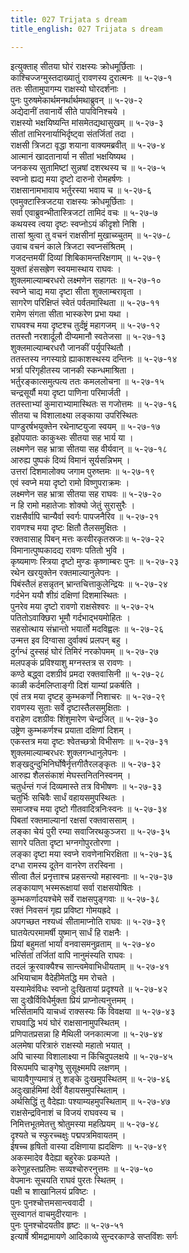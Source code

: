 ```yaml
---
title: 027 Trijata s dream
title_english: 027 Trijata s dream

---
```


<div class="audioEmbed"  caption="श्रीराम-हरिसीताराममूर्ति-घनपाठिभ्यां वचनम्" src="https://archive.org/download/Ramayana-recitation-Sriram-harisItArAmamUrti-Ghanapaati-v2/Kanda_5/Kanda_5_SK-027-Trijata_s_dream.mp3"></div>

इत्युक्ताह् सीतया घोरं राक्षस्यः क्रोधमूर्छिताः ।  
काश्चिज्जग्मुस्तदाख्यातुं रावणस्य दुरात्मनः ॥ ५-२७-१  
ततः सीतामुपागम्य राक्षस्यो घोरदर्शनाः ।  
पुनः पुरुषमेकार्थमनर्थार्थमथाब्रुवन् ॥ ५-२७-२  
अद्येदानीं तवानार्ये सीते पापविनिश्चये ।  
राक्षस्यो भक्षयिष्यन्ति मांसमेतद्यथासुखम् ॥ ५-२७-३  
सीतां ताभिरनार्याभिर्दृष्ट्वा संतर्जितां तदा ।  
राक्षसी त्रिजटा वृद्धा शयाना वाक्यमब्रवीत् ॥ ५-२७-४  
आत्मानं खादतानार्या न सीतां भक्षयिष्यथ ।  
जनकस्य सुतामिष्टां सुन्नषां दशरथस्य च ॥ ५-२७-५  
स्वप्नो ह्यद्य मया दृष्टो दारुनो रोमहर्षणः ।  
राक्षसानामभावाय भर्तुरस्या भवाय च ॥ ५-२७-६  
एवमुक्टास्त्रिजटया राक्षस्यः क्रोधमूर्छिताः ।  
सर्वा एवाब्रुवन्भीतास्त्रिजटां तामिदं वचः ॥ ५-२७-७  
कथयस्व त्वया दृष्टः स्वप्नोऽयं कीदृशो निशि ।  
तासां श्रुत्वा तु वचनं राक्षसीनां मुखाच्य्चुतम् ॥ ५-२७-८  
उवाच वचनं काले त्रिजटा स्वप्नसंश्रितम् ।  
गजदन्तमयीं दिव्यां शिबिकामन्तरिक्षगाम् ॥ ५-२७-९  
युक्तां हंससह्रेण स्वयमास्थाय राघवः ।  
शुक्लमाल्याम्बरधरो लक्ष्मणेन सहागतः ॥ ५-२७-१०  
स्वप्ने चाद्य मया दृष्टा सीता शुक्लाम्बरावृता ।  
सागरेण परिक्षिप्तं स्वेतं पर्वतमास्थिता ॥ ५-२७-११  
रामेण संगता सीता भास्करेण प्रभा यथा ।  
राघवश्च मया दृष्टश्च तुर्दंष्ट्रं महागजम् ॥ ५-२७-१२  
ततस्तौ नरशार्दूलौ दीप्यमानौ स्वतेजसा ॥ ५-२७-१३  
शुक्लमाल्याम्बरधरौ जानकीं पर्युपस्थितौ ।  
ततस्तस्य नगस्याग्रे ह्याकाशस्थस्य दन्तिनः ॥ ५-२७-१४  
भर्त्रा परिगृहीतस्य जानकी स्कन्धमाश्रिता ।  
भर्तुरङ्कात्समुत्पत्य ततः कमललोचना ॥ ५-२७-१५  
चन्द्रसूर्यौ मया दृष्टा पाणिना परिमार्जती ।  
ततस्ताभ्यां कुमाराभ्यामास्थितः स गजोत्तमः ॥ ५-२७-१६  
सीतया च विशालाक्ष्या लङ्काया उपरिस्थितः  
पाण्डुरर्षभयुक्तेन रथेनाष्टयुजा स्वयम् ॥ ५-२७-१७  
इहोपयातः काकुथ्सः सीतया सह भार्य या ।  
लक्ष्मणेन सह भ्रात्रा सीतया सह वीर्यवान् ॥ ५-२७-१८  
आरुह्य पुष्पकं दिव्यं विमानं सूर्यसन्निभम् ।  
उत्तरां दिशमालोक्य जगाम पुरुष्त्तमः ॥ ५-२७-१९  
एवं स्वप्ने मया दृष्टो रामो विष्णुपराक्रमः ।  
लक्ष्मणेन सह भ्रात्रा सीतया सह राघवः ॥ ५-२७-२०  
न हि रामो महातेजाः शोक्यो जेतुं सुरासुरैः ।  
राक्षसैर्वापि चान्यैर्वा स्वर्गः पापजनैरिव ॥ ५-२७-२१  
रावणश्च मया दृष्टः क्षितौ तैलसमुक्षितः ।  
रक्तवासाह् पिबन् मत्तः करवीरकृतस्रजः॥ ५-२७-२२  
विमानात्पुष्पकादद्य रावणः पतितो भुवि ।  
कृष्यमाणः स्त्रिया दृष्टो मुण्डः कृष्णाम्बरः पुनः ॥ ५-२७-२३  
रथेन खरयुक्तेन रक्तमाल्यानुलेपनः ।  
पिबंस्तैलं हसन्नृतन् भ्रान्तचित्ताकुलेन्द्रियः ॥ ५-२७-२४  
गर्दभेन ययौ शीग्रं दक्षिणां दिशमास्थितः ।  
पुनरेव मया दृष्टो रावणो राक्षसेश्वरः ॥ ५-२७-२५  
पतितोऽवाक्छिरा भूमौ गर्दभाद्भयमोहितः ।  
सहसोत्थाय संभ्रान्तो भयार्तो मदविह्वलः ॥ ५-२७-२६  
उन्मत्त इव दिग्वासा दुर्वाक्यं प्रलपन् बहु ।  
दुर्गन्धं दुस्सहं घोरं तिमिरं नरकोपमम् ॥ ५-२७-२७  
मलपङ्कं प्रविश्याशु मग्नस्तत्र स रावणः ।  
कण्ठे बद्ध्वा दशग्रीवं प्रमदा रक्तवासिनी ॥ ५-२७-२८  
काळी कर्दमलिप्ताङ्गी दिशं याम्यां प्रकर्षति ।  
एवं तत्र मया दृष्टह् कुम्भकर्णो निशाचरः ॥ ५-२७-२९  
रावणस्य सुताः सर्वे दृष्टास्तैलसमुक्षिताः ।  
वराहेण दशग्रीवः शिंशुमारेण चेन्द्रजित् ॥ ५-२७-३०  
उष्ट्रेण कुम्भकर्णश्च प्रयाता दक्षिणां दिशम् ।  
एकस्तत्र मया दृष्टः श्वेतच्छत्रो विभीसणः ॥ ५-२७-३१  
शुक्लमाल्याम्बरधरः शुक्लगन्धानुलेपनः ।  
शङ्खदुन्दुभिनिर्घोषैर्नृत्तगीतैरलङ्कृतः ॥ ५-२७-३२  
आरुह्य शैलसंकाशं मेघस्तनितनिस्वनम् ।  
चतुर्धन्तं गजं दिव्यमास्ते तत्र विभीषणः ॥ ५-२७-३३  
चतुर्भिः सचिवैः सार्धं वहायसमुपस्थितः ।  
समाजश्च मया दृष्टो गीतवादित्रनिःस्वनः ॥ ५-२७-३४  
पिबतां रक्तमाल्यानां रक्षसां रक्तवाससाम् ।  
लङ्का चेयं पुरी रम्या सवाजिरथकुञ्जरा ॥ ५-२७-३५  
सागरे पतिता दृष्टा भग्नगोपुरतोरणा ।  
लङ्का दृष्टा मया स्वप्ने रावणेनाभिरक्षिता ॥ ५-२७-३६  
दग्धा रामस्य दूतेन वानरेण तरस्विना ।  
सीत्वा तैलं प्रनृत्ताश्च प्रहसन्त्यो महास्वनाः ॥ ५-२७-३७  
लङ्कायाण् भस्मरूक्षायां सर्वा राक्षसयोषितः ।  
कुम्भकर्णादयश्चेमे सर्वे राक्षसपुङ्गवाः ॥ ५-२७-३८  
रक्तं निवसनं गृह्य प्रविष्टा गोमयह्रदे ।  
अपगच्छत नश्यध्वं सीतामाप्नोति राघवः ॥ ५-२७-३९  
घातयेत्परमामर्षी युष्मान् सार्धं हि राक्षनैः ।  
प्रियां बहुमतां भार्यां वनवासमनुव्रताम् ॥ ५-२७-४०  
भर्त्सितां तर्जितां वापि नानुमंस्यति राघवः ।  
तदलं क्रूरवाक्यैश्च सान्त्वमेवाभिधीयताम् ॥ ५-२७-४१  
अभियाचाम वैदेहीमेतद्धि मम रोचते ।  
यस्यामेवंविधः स्वप्नो दुःखितायां प्रदृश्यते ॥ ५-२७-४२  
सा दुःखैर्विविधैर्मुक्ता प्रियं प्राप्नोत्यनुत्तमम् ।  
भर्त्सितामपि याचध्वं राक्सस्यः किं विवक्षया ॥ ५-२७-४३  
राघवाद्धि भयं घोरं राक्षसानामुपस्थितम् ।  
प्रणिपातप्रसन्ना हि मैथिली जनकात्मजा ॥ ५-२७-४४  
अलमेषा परित्रारुं राक्षस्यो महातो भयात् ।  
अपि चास्या विशालाक्ष्या न किंचिदुपलक्षये ॥ ५-२७-४५  
विरूपमपि चाङ्गेषु सुसूक्ष्ममपि लक्षणम् ।  
चायावैगुण्यमात्रं तु शङ्के दुःखमुपस्थितम् ॥ ५-२७-४६  
अदुःखार्हमिमां देवीं वैहायसमुपस्थिताम् ।  
अर्थसिद्धिं तु वैदेह्याः पश्याम्यहमुपस्थिताम् ॥ ५-२७-४७  
राक्षसेन्द्रविनाशं च विजयं राघवस्य च ।  
निमित्तभूतमेतत्तु श्रोतुमस्या महत्प्रियम् ॥ ५-२७-४८  
दृश्यते च स्फुरच्चक्षुः पद्मपत्रमिवायतम् ।  
ईषच्च हृषितो वास्या दक्षिणाया ह्यदक्षिणः ॥ ५-२७-४९  
अकस्मादेव वैदेह्या बहुरेकः प्रकम्पते ।  
करेणुहस्तप्रतिमः सव्यश्चोरुरनुत्तमः ॥ ५-२७-५०  
वेपमानः सूचयति राघवं पुरतः स्थितम् ।  
पक्षी च शाखानिलयं प्रविष्टः ।  
पुनः पुनश्चोत्तमसान्त्ववादी ।  
सुस्वागतं वाचमुदीरयानः ।  
पुनः पुनश्चोदयतीव हृष्टः ॥ ५-२७-५१  
इत्यार्षे श्रीमद्रामायणे आदिकाव्ये सुन्दरकाण्डे सप्तविंशः सर्गः